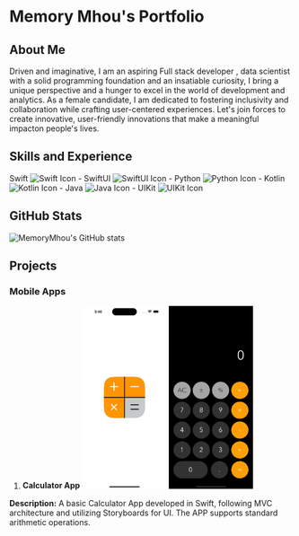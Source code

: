 # Memory Mhou's Portfolio

## About Me
Driven and imaginative, I am an aspiring Full stack developer , data scientist with a solid programming foundation and an insatiable curiosity, I bring a unique perspective and a hunger to excel in the world of development and analytics. As a female candidate, I am dedicated to fostering inclusivity and collaboration while crafting user-centered experiences. Let's join forces to create innovative, user-friendly innovations that make a meaningful impacton people's lives.

## Skills and Experience

Swift ![Swift Icon](https://img.icons8.com/color/48/000000/swift.png) - SwiftUI ![SwiftUI Icon](https://img.icons8.com/color/48/000000/swiftui.png) - Python ![Python Icon](https://img.icons8.com/color/48/000000/python.png) - Kotlin ![Kotlin Icon](https://img.icons8.com/color/48/000000/kotlin.png) - Java ![Java Icon](https://img.icons8.com/color/48/000000/java-coffee-cup-logo.png) - UIKit ![UIKit Icon](https://img.icons8.com/ios-filled/50/000000/ios-logo.png)



## GitHub Stats
![MemoryMhou's GitHub stats](https://github-readme-stats.vercel.app/api?username=MemoryMhou&show_icons=true&theme=dark)

## Projects

### Mobile Apps
1. **Calculator App**
<img src="https://github.com/MemoryMhou/MemoryMhou/raw/main/Simulator%20Screen%20Shot%20-%20iPhone%2014%20Pro%20Max%20-%202024-03-27%20at%2015.46.37.png" alt="Launch Screen Screenshot" width="150"> <img src="https://github.com/MemoryMhou/MemoryMhou/raw/main/Simulator%20Screen%20Shot%20-%20iPhone%2014%20Pro%20-%202024-03-27%20at%2015.07.08.png" alt="Calculator App Screenshot" width="150">
 
 **Description:**
  A basic Calculator App developed in Swift, following MVC architecture and utilizing Storyboards for UI. The APP supports standard arithmetic operations.
